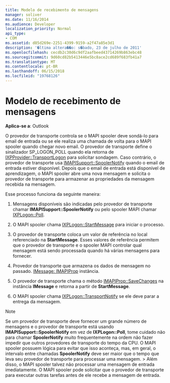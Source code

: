 ```yaml
---
title: Modelo de recebimento de mensagens
manager: soliver
ms.date: 11/16/2014
ms.audience: Developer
localization_priority: Normal
api_type:
- COM
ms.assetid: d85d269e-2251-4399-9159-a2f47a85e3d1
description: '�ltima altera��o: s�bado, 23 de julho de 2011'
ms.openlocfilehash: cecdb2c30d6c9df2aafbeed43714269b863ebc48
ms.sourcegitcommit: 9d60cd82b5413446e5bc8ace2cd689f683fb41a7
ms.translationtype: MT
ms.contentlocale: pt-BR
ms.lasthandoff: 06/15/2018
ms.locfileid: "19768126"
---
```

# <a name="message-reception-model"></a>Modelo de recebimento de mensagens

  
  
**Aplica-se a**: Outlook 
  
O provedor de transporte controla se o MAPI spooler deve sondá-lo para email de entrada ou se ele realiza uma chamada de volta para o MAPI spooler quando chegar novo email. O provedor de transporte define o sinalizador SP_LOGON_POLL quando ela retorna de [IXPProvider::TransportLogon](ixpprovider-transportlogon.md) para solicitar sondagem. Caso contrário, o provedor de transporte usa [IMAPISupport::SpoolerNotify](imapisupport-spoolernotify.md) quando o email de entrada estiver disponível. Depois que o email de entrada está disponível de aprendizagem, o MAPI spooler abre uma nova mensagem e solicita o provedor de transporte para armazenar as propriedades da mensagem recebida na mensagem. 
  
Esse processo funciona da seguinte maneira:
  
1. Mensagens disponíveis são indicadas pelo provedor de transporte chamar **IMAPISupport::SpoolerNotify** ou pelo spooler MAPI chamar [IXPLogon::Poll](ixplogon-poll.md).
    
2. O MAPI spooler chama [IXPLogon::StartMessage](ixplogon-startmessage.md) para iniciar o processo. 
    
3. O provedor de transporte coloca um valor de referência no local referenciado na **StartMessage**. Esses valores de referência permitem que o provedor de transporte e o spooler MAPI controlar qual mensagem está sendo processada quando há várias mensagens para fornecer.
    
4. Provedor de transporte que armazena os dados de mensagem no passado. [IMessage: IMAPIProp](imessageimapiprop.md) instância. 
    
5. O provedor de transporte chama o método [IMAPIProp::SaveChanges](imapiprop-savechanges.md) na instância **IMessage** e retorna a partir de **StartMessage**.
    
6. O MAPI spooler chama [IXPLogon::TransportNotify](ixplogon-transportnotify.md) se ele deve parar a entrega da mensagem. 
    
> [!NOTE]
> Se um provedor de transporte deve fornecer um grande número de mensagens e o provedor de transporte está usando **IMAPISupport::SpoolerNotify** em vez de **IXPLogon::Poll**, tome cuidado não para chamar **SpoolerNotify** muito frequentemente na ordem não fazer impedir que outros provedores de transporte do tempo da CPU. O MAPI spooler possuem lógica para evitar que isso aconteça, mas, em geral, o intervalo entre chamadas **SpoolerNotify** deve ser maior que o tempo que leva seu provedor de transporte para processar uma mensagem. > Além disso, o MAPI spooler talvez não processar uma mensagem de entrada imediatamente. O MAPI spooler pode solicitar que o provedor de transporte para executar outras tarefas antes de ele recebe a mensagem de entrada. 
  

